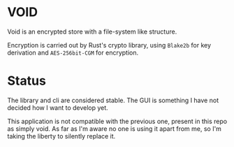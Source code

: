 # VOID

Void is an encrypted store with a file-system like structure.

Encryption is carried out by Rust's crypto library, using `Blake2b` for key
derivation and `AES-256bit-CGM` for encryption.

# Status

The library and cli are considered stable. The GUI is something I have not
decided how I want to develop yet.

This application is not compatible with the previous one, present in this repo
as simply void. As far as I'm aware no one is using it apart from me, so I'm
taking the liberty to silently replace it.

